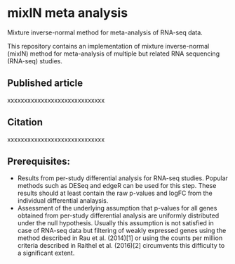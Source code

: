 # mixIN meta analysis
Mixture inverse-normal method for meta-analysis of RNA-seq data.

This repository contains an implementation of mixture inverse-normal (mixIN) method for meta-analysis of multiple but related RNA sequencing (RNA-seq) studies. 

## Published article
xxxxxxxxxxxxxxxxxxxxxxxxxxxxx

## Citation
xxxxxxxxxxxxxxxxxxxxxxxxxxxxx

## Prerequisites:
* Results from per-study differential analysis for RNA-seq studies. Popular methods such as DESeq and edgeR can be used for this step. These results should at least contain the raw p-values and logFC from the individual differential analaysis.  
* Assessment of the underlying assumption that p-values for all genes obtained from per-study differential analysis are uniformly distributed under the null hypothesis. Usually this assumption is not satisfied in case of RNA-seq data but filtering of weakly expressed genes using the method described in Rau et al. (2014)[1] or using the counts per million criteria described in Raithel et al. (2016)[2] circumvents this difficulty to a significant extent.

